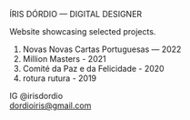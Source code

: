 ÍRIS DÓRDIO — DIGITAL DESIGNER

Website showcasing selected projects.
<ol>
  <li>Novas Novas Cartas Portuguesas — 2022</li>
  <li>Million Masters - 2021</li>
  <li>Comité da Paz e da Felicidade - 2020</li>
  <li>rotura rutura - 2019</li>
</ol>

IG @irisdordio <br>
dordioiris@gmail.com
